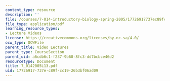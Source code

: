 ```yaml
---
content_type: resource
description: ''
file: /courses/7-014-introductory-biology-spring-2005/17726917737ec89fcc1926b3bf06ad09_7_0142005L13.pdf
file_type: application/pdf
learning_resource_types:
- Lecture Videos
license: https://creativecommons.org/licenses/by-nc-sa/4.0/
ocw_type: OCWFile
parent_title: Video Lectures
parent_type: CourseSection
parent_uid: a6cdb6c1-f237-9b60-8fc3-dd7bcbce46d2
resourcetype: Document
title: 7_0142005L13.pdf
uid: 17726917-737e-c89f-cc19-26b3bf06ad09
---
```

